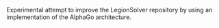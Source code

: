 Experimental attempt to improve the LegionSolver repository by using an implementation of the AlphaGo architecture.